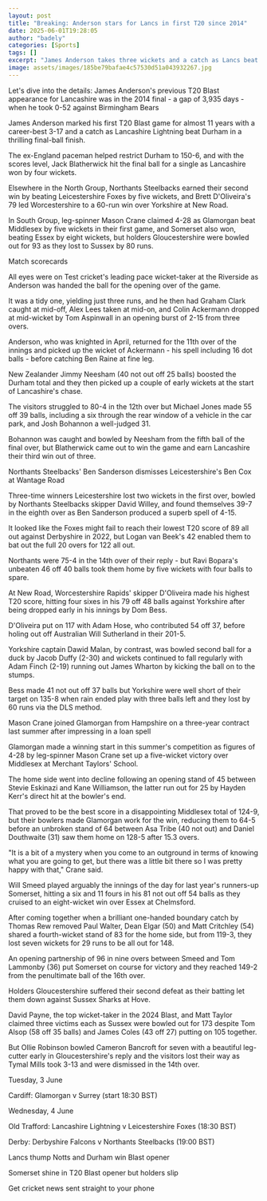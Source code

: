 ```yaml
---
layout: post
title: "Breaking: Anderson stars for Lancs in first T20 since 2014"
date: 2025-06-01T19:28:05
author: "badely"
categories: [Sports]
tags: []
excerpt: "James Anderson takes three wickets and a catch as Lancs beat Durham, while Glamorgan defeat Middlesex in the T20 Blast."
image: assets/images/185be79bafae4c57530d51a043932267.jpg
---
```


Let's dive into the details: James Anderson's previous T20 Blast appearance for Lancashire was in the 2014 final - a gap of 3,935 days - when he took 0-52 against Birmingham Bears

James Anderson marked his first T20 Blast game for almost 11 years with a career-best 3-17 and a catch as Lancashire Lightning beat Durham in a thrilling final-ball finish.

The ex-England paceman helped restrict Durham to 150-6, and with the scores level, Jack Blatherwick hit the final ball for a single as Lancashire won by four wickets. 

Elsewhere in the North Group, Northants Steelbacks earned their second win by beating Leicestershire Foxes by five wickets, and Brett D'Oliveira's 79 led Worcestershire to a 60-run win over Yorkshire at New Road.

In South Group, leg-spinner Mason Crane claimed 4-28 as Glamorgan beat Middlesex by five wickets in their first game, and Somerset also won, beating Essex by eight wickets, but holders Gloucestershire were bowled out for 93 as they lost to Sussex by 80 runs.

Match scorecards

All eyes were on Test cricket's leading pace wicket-taker at the Riverside as Anderson was handed the ball for the opening over of the game.

It was a tidy one, yielding just three runs, and he then had Graham Clark caught at mid-off, Alex Lees taken at mid-on, and Colin Ackermann dropped at mid-wicket by Tom Aspinwall in an opening burst of 2-15 from three overs.

Anderson, who was knighted in April, returned for the 11th over of the innings and picked up the wicket of Ackermann - his spell including 16 dot balls - before catching Ben Raine at fine leg.

New Zealander Jimmy Neesham (40 not out off 25 balls) boosted the Durham total  and they then picked up a couple of early wickets at the start of Lancashire's chase.

The visitors struggled to 80-4 in the 12th over but Michael Jones made 55 off 39 balls, including a six through the rear window of a vehicle in the car park, and Josh Bohannon a well-judged 31.

Bohannon was caught and bowled by Neesham from the fifth ball of the final over, but Blatherwick came out to win the game and earn Lancashire their third win out of three. 

Northants Steelbacks' Ben Sanderson dismisses Leicestershire's Ben Cox at Wantage Road

Three-time winners Leicestershire lost two wickets in the first over, bowled by Northants Steelbacks skipper David Willey, and found themselves 39-7 in the eighth over as Ben Sanderson produced a superb spell of 4-15.

It looked like the Foxes might fail to reach their lowest T20 score of 89 all out against Derbyshire in 2022, but Logan van Beek's 42 enabled them to bat out the full 20 overs for 122 all out.

Northants were 75-4 in the 14th over of their reply - but Ravi Bopara's unbeaten 46 off 40 balls took them home by five wickets with four balls to spare.

At New Road, Worcestershire Rapids' skipper D'Oliveira made his highest T20 score, hitting four sixes in his 79 off 48 balls against Yorkshire after being dropped early in his innings by Dom Bess.

D'Oliveira put on 117 with Adam Hose, who contributed 54 off 37, before holing out off Australian Will Sutherland in their 201-5.

Yorkshire captain Dawid Malan, by contrast, was bowled second ball for a duck by Jacob Duffy (2-30) and wickets continued to fall regularly with Adam Finch (2-19) running out James Wharton by kicking the ball on to the stumps.

Bess made 41 not out off 37 balls but Yorkshire were well short of their target on 135-8 when rain ended play with three balls left and they lost by 60 runs via the DLS method.

Mason Crane joined Glamorgan from Hampshire on a three-year contract last summer after impressing in a loan spell

Glamorgan made a winning start in this summer's competition as figures of 4-28 by leg-spinner Mason Crane set up a five-wicket victory over Middlesex at Merchant Taylors' School.

The home side went into decline following an opening stand of 45 between Stevie Eskinazi and Kane Williamson, the latter run out for 25 by Hayden Kerr's direct hit at the bowler's end.

That proved to be the best score in a disappointing Middlesex total of 124-9, but their bowlers made Glamorgan work for the win, reducing them to 64-5 before an unbroken stand of 64 between Asa Tribe (40 not out) and Daniel Douthwaite (31) saw them home on 128-5 after 15.3 overs.

"It is a bit of a mystery when you come to an outground in terms of knowing what you are going to get, but there was a little bit there so I was  pretty happy with that," Crane said.

Will Smeed played arguably the innings of the day for last year's runners-up Somerset, hitting a six and 11 fours in his 81 not out off 54 balls as they cruised to an eight-wicket win over Essex at Chelmsford.

After coming together when a brilliant one-handed boundary catch by Thomas Rew removed Paul Walter, Dean Elgar (50) and Matt Critchley (54) shared a fourth-wicket stand of 83 for the home side, but from 119-3, they lost seven wickets for 29 runs to be all out for 148.

An opening partnership of 96 in nine overs between Smeed and Tom Lammonby (36) put Somerset on course for victory and they reached 149-2 from the penultimate ball of the 16th over. 

Holders Gloucestershire suffered their second defeat as their batting let them down against Sussex Sharks at Hove.

David Payne, the top wicket-taker in the 2024 Blast, and Matt Taylor claimed three victims each as Sussex were bowled out for 173 despite Tom Alsop (58 off 35 balls) and James Coles (43 off 27) putting on 105 together.

But Ollie Robinson bowled Cameron Bancroft for seven with a beautiful leg-cutter early in Gloucestershire's reply and the visitors lost their way as Tymal Mills took 3-13 and were dismissed in the 14th over.

Tuesday, 3 June

Cardiff: Glamorgan v Surrey (start 18:30 BST)

Wednesday, 4 June

Old Trafford: Lancashire Lightning v Leicestershire Foxes (18:30 BST)

Derby: Derbyshire Falcons v Northants Steelbacks (19:00 BST)

Lancs thump Notts and Durham win Blast opener

Somerset shine in T20 Blast opener but holders slip

Get cricket news sent straight to your phone

